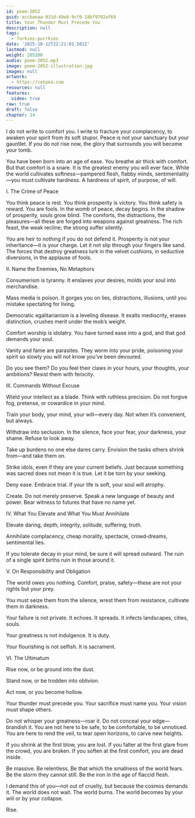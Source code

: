 ```yaml
---
id: poem-2052
guid: accbaeaa-031d-49e8-9cf0-18bf9702af69
title: Your Thunder Must Precede You
description: null
tags:
  - furkies-purrkies
date: '2025-10-12T22:21:01.502Z'
lastmod: null
weight: 205200
audio: poem-2052.mp3
image: poem-2052-illustration.jpg
images: null
artwork:
  - https://catpea.com
resources: null
features:
  video: true
raw: true
draft: false
chapter: 14
---
```


I do not write to comfort you. I write to fracture your complacency, to awaken your spirit from its soft stupor. Peace is not your sanctuary but your gauntlet. If you do not rise now, the glory that surrounds you will become your tomb.

You have been born into an age of ease. You breathe air thick with comfort. But that comfort is a snare. It is the greatest enemy you will ever face. While the world cultivates softness—pampered flesh, flabby minds, sentimentality—you must cultivate hardness. A hardness of spirit, of purpose, of will.

I. The Crime of Peace

You think peace is rest. You think prosperity is victory. You think safety is reward. You are fools. In the womb of peace, decay begins. In the shadow of prosperity, souls grow blind. The comforts, the distractions, the pleasures—all these are forged into weapons against greatness. The rich feast, the weak recline; the strong suffer silently.

You are heir to nothing if you do not defend it. Prosperity is not your inheritance—it is your charge. Let it not slip through your fingers like sand. The forces that destroy greatness lurk in the velvet cushions, in seductive diversions, in the applause of fools.

II. Name the Enemies, No Metaphors

Consumerism is tyranny. It enslaves your desires, molds your soul into merchandise.

Mass media is poison. It gorges you on lies, distractions, illusions, until you mistake spectating for living.

Democratic egalitarianism is a leveling disease. It exalts mediocrity, erases distinction, crushes merit under the mob’s weight.

Comfort worship is idolatry. You have turned ease into a god, and that god demands your soul.

Vanity and fame are parasites. They worm into your pride, poisoning your spirit so slowly you will not know you’ve been devoured.

Do you see them? Do you feel their claws in your hours, your thoughts, your ambitions? Resist them with ferocity.

III. Commands Without Excuse

Wield your intellect as a blade. Think with ruthless precision. Do not forgive fog, pretense, or cowardice in your mind.

Train your body, your mind, your will—every day. Not when it’s convenient, but always.

Withdraw into seclusion. In the silence, face your fear, your darkness, your shame. Refuse to look away.

Take up burdens no one else dares carry. Envision the tasks others shrink from—and take them on.

Strike idols, even if they are your current beliefs. Just because something was sacred does not mean it is true. Let it be torn by your seeking.

Deny ease. Embrace trial. If your life is soft, your soul will atrophy.

Create. Do not merely preserve. Speak a new language of beauty and power. Bear witness to futures that have no name yet.

IV. What You Elevate and What You Must Annihilate

Elevate daring, depth, integrity, solitude, suffering, truth.

Annihilate complacency, cheap morality, spectacle, crowd‑dreams, sentimental lies.

If you tolerate decay in your mind, be sure it will spread outward. The ruin of a single spirit births ruin in those around it.

V. On Responsibility and Obligation

The world owes you nothing. Comfort, praise, safety—these are not your rights but your prey.

You must seize them from the silence, wrest them from resistance, cultivate them in darkness.

Your failure is not private. It echoes. It spreads. It infects landscapes, cities, souls.

Your greatness is not indulgence. It is duty.

Your flourishing is not selfish. It is sacrament.

VI. The Ultimatum

Rise now, or be ground into the dust.

Stand now, or be trodden into oblivion.

Act now, or you become hollow.

Your thunder must precede you. Your sacrifice must name you. Your vision must shape others.

Do not whisper your greatness—roar it. Do not conceal your edge—brandish it. You are not here to be safe, to be comfortable, to be unnoticed. You are here to rend the veil, to tear open horizons, to carve new heights.

If you shrink at the first blow, you are lost. If you falter at the first glare from the crowd, you are broken. If you soften at the first comfort, you are dead inside.

Be massive. Be relentless. Be that which the smallness of the world fears. Be the storm they cannot still. Be the iron in the age of flaccid flesh.

I demand this of you—not out of cruelty, but because the cosmos demands it. The world does not wait. The world burns. The world becomes by your will or by your collapse.

Rise.
